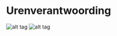 # Urenverantwoording

![alt tag](http://i.imgur.com/ewifyGt.png)
![alt tag](http://i.imgur.com/2jyjvN9.png)

